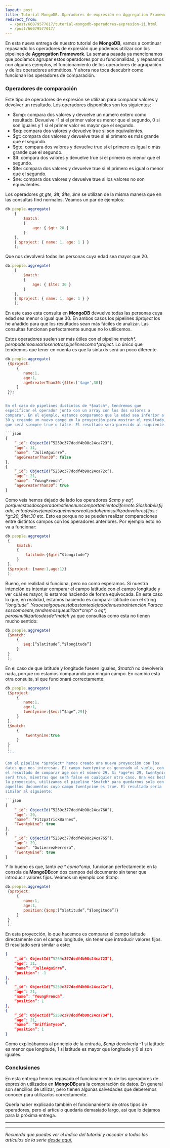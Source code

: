 ```yaml
---
layout: post
title: Tutorial MongoDB. Operadores de expresión en Aggregation Framework II
redirect_from:
  - /post/66079577017/tutorial-mongodb-operadores-expresion-ii.html
  - /post/66079577017/
---
```


En esta nueva entrega de nuestro tutorial de **MongoDB**, vamos a
continuar repasando los operadores de expresión que podemos utilizar con
los pipelines de **Aggregation Framework**. La semana pasada ya
mencionamos que podíamos agrupar estos operadores por su funcionalidad,
y repasamos con algunos ejemplos, el funcionamiento de los operadores de
agrupación y de los operadores aritméticos. Y ahora nos toca descubrir
como funcionan los operadores de comparación.

### Operadores de comparación

Este tipo de operadores de expresión se utilizan para comparar valores
y devolver un resultado. Los operadores disponibles son los siguientes:

-   $cmp: compara dos valores y devuelve un número entero como  resultado. Devuelve -1 si el primer valor es menor que el segundo, 0 si son iguales y 1 si el primer valor es mayor que el segundo.
-   $eq: compara dos valores y devuelve true si son equivalentes.
-   $gt: compara dos valores y devuelve true si el primero es más grande que el segundo.
-   $gte: compara dos valores y devuelve true si el primero es igual o más grande que el segundo.
-   $lt: compara dos valores y devuelve true si el primero es menor que el segundo.
-   $lte: compara dos valores y devuelve true si el primero es igual o menor que el segundo.
-   $ne: compara dos valores y devuelve true si los valores no son equivalentes.

Los operadores *$gt,$gte, $lt, $lte, $ne* se utilizan de la misma
manera que en las consultas find normales. Veamos un par de ejemplos:

```javascript
db.people.aggregate(
    {
        $match:
        {
            age: { $gt: 20 }
        }
    },
    { $project: { name: 1, age: 1 } }
    );
```


Que nos devolverá todas las personas cuya edad sea mayor que 20.

```javascript
db.people.aggregate(
    {
        $match:
        {
            age: { $lte: 30 }
        }
    },
    { $project: { name: 1, age: 1 } }
    );
```

En este caso esta consulta en **MongoDB** devuelve todas las personas
cuya edad sea menor o igual que 30. En ambos casos los pipelines
*$project* los he añadido para que los resultados sean más fáciles de
analizar. Las consultas funcionan perfectamente aunque no lo utilicemos.


Estos operadores suelen ser más útiles con el pipeline *$match*, pero
podemos usarlos en otros pipelines como *$project*. Lo único que
tendremos que tener en cuenta es que la sintaxis será un poco diferente

```javascript
db.people.aggregate(
 {$project:
     {
        name:1,
        age:1,       
        ageGreaterThan30:{$lte:['$age',30]}
     }    
 });
 ```   

En el caso de pipelines distintos de *$match*, tendremos que
especificar el operador junto con un array con los dos valores a
comparar. En el ejemplo, estamos comparando que la edad sea inferior a
30 y creando un nuevo campo en la proyección para mostrar el resultado,
que será siempre true o false. El resultado será parecido al siguiente:

```json
{
    “_id”: ObjectId(“5259c377dcdf4b98c24ca723”),
    “age”: 31,
    “name”: “JulieAguirre”,
    “ageGreaterThan30”: false
},
{
    “_id”: ObjectId(“5259c377dcdf4b98c24ca72c”),
    “age”: 21,
    “name”: “YoungFrench”,
    “ageGreaterThan30”: true
}
```


Como veis hemos dejado de lado los operadores *$cmp y $eq*, porque
estos dos operadores tienen un comportamiento diferente. Si os habéis
fijado, en todos los ejemplos que hemos realizado hemos utilizado
valores fijos: *$gt:20, $lte:30* etc. Esto es porque no se pueden
realizar comparaciones entre distintos campos con los operadores
anteriores. Por ejemplo esto no va a funcionar:

```javascript
db.people.aggregate(
 {
     $match:
     {
         latitude:{$gte:“$longitude”}
     }    
 },
 {$project: {name:1,age:1}}
 );
```

Bueno, en realidad si funciona, pero no como esperamos. Si nuestra
intención es intentar comparar el campo latitude con el campo longitude
y ver cuál es mayor, lo estamos haciendo de forma equivocada. En este
caso lo que, en realidad, estamos haciendo es comparar latitude con el
string “$longitude”. Y eso es algo que está bastante alejado de nuestra
intención. Para casos como este, tendremos que utilizar *$cmp* o
*$eq*, pero sin utilizarlos desde *$match* ya que consultas como esta
no tienen mucho sentido:


```javascript
db.people.aggregate(
 {$match:
     {             
        $eq:[“$latitude”,“$longitude”]
     }    
 }
 );
```

En el caso de que latitude y longitude fuesen iguales, *$match* no
devolvería nada, porque no estamos comparando por ningún campo. En
cambio esta otra consulta, si que funcionará correctamente:

```javascript
db.people.aggregate(
 {$project:
     {           
        name:1,
        age:1,       
        twentynine:{$eq:[“$age”,29]}
     }    
 },
 {$match:
     {        
         twentynine:true
     }
 } 
 );
 ```   

Con el pipeline *$project* hemos creado una nueva proyección con los
datos que nos interesan. El campo twentynine es generado al vuelo, con
el resultado de comparar age con el número 29. Si *age*es 29, twentynine
será true, mientras que será false en cualquier otro caso. Una vez hecha
la proyección, utilizamos el pipeline *$match* para quedarnos solo con
aquellos documentos cuyo campo twentynine es true. El resultado sería
similar al siguiente:

```json
{
    “_id”: ObjectId(“5259c377dcdf4b98c24ca760”),
    “age”: 29,
    “name”: “FitzpatrickBarnes”,
    “TwentyNine”: true
},
{
    “_id”: ObjectId(“5259c377dcdf4b98c24ca765”),
    “age”: 29,
    “name”: “GutierrezHerrera”,
    “TwentyNine”: true
}
```

Y lo bueno es que, tanto *$eq* como *$cmp*, funcionan perfectamente en
la consola de **MongoDB**con dos campos del documento sin tener que
introducir valores fijos. Veamos un ejemplo con *$cmp*:


```javascript
db.people.aggregate(
 {$project:
     {           
        name:1,
        age:1,       
        position:{$cmp:[“$latitude”,“$longitude”]}
     }    
 } 
 );
```

En esta proyección, lo que hacemos es comparar el campo latitude
directamente con el campo longitude, sin tener que introducir valores
fijos. El resultado será similar a este:

```json
{
    “_id”: ObjectId(“5259c377dcdf4b98c24ca723”),
    “age”: 31,
    “name”: “JulieAguirre”,
    “position”: -1
},
{
    “_id”: ObjectId(“5259c377dcdf4b98c24ca72c”),
    “age”: 21,
    “name”: “YoungFrench”,
    “position”: 1
},
{
    “_id”: ObjectId(“5259c377dcdf4b98c24ca734”),
    “age”: 21,
    “name”: “GriffinTyson”,
    “position”: 1
}
```

Como explicábamos al principio de la entrada, *$cmp* devolvería -1 si
latitude es menor que longitude, 1 si latitude es mayor que longitude y
0 si son iguales.

### Conclusiones


 En esta entrega hemos repasado el funcionamiento de los operadores de
expresión utilizados en **MongoDB**para la comparación de datos. En
general son sencillos de utilizar, pero tienen algunas salvedades que
deberemos conocer para utilizarlos correctamente. 

 Quería haber explicado también el funcionamiento de otros tipos de
operadores, pero el artículo quedaría demasiado largo, así que lo
dejamos para la próxima entrega.


* * * * *

* * * * *

*Recuerda que puedes ver el índice del tutorial y acceder a todos los
artículos de la serie [desde aquí.](http://charlascylon.com/tutorialmongo)*

